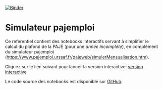 [![Binder](https://mybinder.org/badge.svg)](https://mybinder.org/v2/gh/jeremiedecock/simulateur_pajemploi/master)

# Simulateur pajemploi

Ce referentiel contient des notebooks interactifs servant à simplifier le calcul du plafond de la PAJE (pour une *année incomplète*), en complément du simulateur pajemploi (https://www.pajemploi.urssaf.fr/pajeweb/simulerMensualisation.htm).

Cliquez sur le lien suivant pour lancer la version interactive: [version interactive](https://mybinder.org/v2/gh/jeremiedecock/simulateur_pajemploi/master?urlpath=%2Fapps%2calcul_plafond_de_la_PAJE_interactif.ipynb)

Le code source des notebooks est disponible sur [GitHub](https://github.com/jeremiedecock/simulateur_pajemploi).

